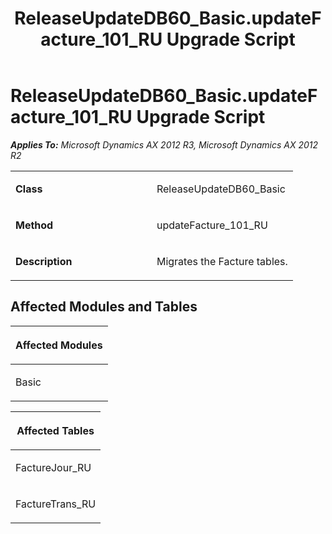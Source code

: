 ﻿---
title: ReleaseUpdateDB60_Basic.updateFacture_101_RU Upgrade Script
TOCTitle: ReleaseUpdateDB60_Basic.updateFacture_101_RU Upgrade Script
ms:assetid: 210c306b-d164-3618-cd4b-fae792c087e2
ms:mtpsurl: https://msdn.microsoft.com/en-us/library/JJ684913(v=AX.60)
ms:contentKeyID: 49707114
ms.date: 05/18/2015
mtps_version: v=AX.60
---

# ReleaseUpdateDB60\_Basic.updateFacture\_101\_RU Upgrade Script 


_**Applies To:** Microsoft Dynamics AX 2012 R3, Microsoft Dynamics AX 2012 R2_

<table>
<colgroup>
<col style="width: 50%" />
<col style="width: 50%" />
</colgroup>
<tbody>
<tr class="odd">
<td><p><strong>Class</strong></p></td>
<td><p>ReleaseUpdateDB60_Basic</p></td>
</tr>
<tr class="even">
<td><p><strong>Method</strong></p></td>
<td><p>updateFacture_101_RU</p></td>
</tr>
<tr class="odd">
<td><p><strong>Description</strong></p></td>
<td><p>Migrates the Facture tables.</p></td>
</tr>
</tbody>
</table>


## Affected Modules and Tables

<table>
<colgroup>
<col style="width: 100%" />
</colgroup>
<thead>
<tr class="header">
<th><p>Affected Modules</p></th>
</tr>
</thead>
<tbody>
<tr class="odd">
<td><p>Basic</p></td>
</tr>
</tbody>
</table>


<table>
<colgroup>
<col style="width: 100%" />
</colgroup>
<thead>
<tr class="header">
<th><p>Affected Tables</p></th>
</tr>
</thead>
<tbody>
<tr class="odd">
<td><p>FactureJour_RU</p></td>
</tr>
<tr class="even">
<td><p>FactureTrans_RU</p></td>
</tr>
</tbody>
</table>

  


